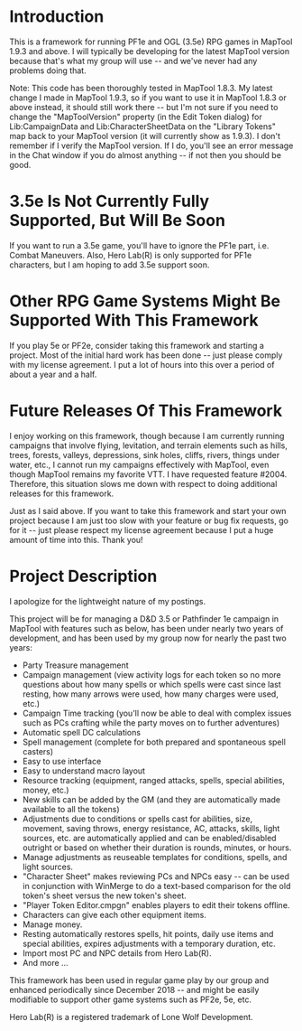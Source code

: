 # Introduction
This is a framework for running PF1e and OGL (3.5e) RPG games in MapTool 1.9.3 and above.  I will typically be developing for the latest MapTool version because that's what my group will use -- and we've never had any problems doing that.

Note:  This code has been thoroughly tested in MapTool 1.8.3.  My latest change I made in MapTool 1.9.3, so if you want to use it in MapTool 1.8.3 or above instead, it should still work there -- but I'm not sure if you need to change the "MapToolVersion" property (in the Edit Token dialog) for Lib:CampaignData and Lib:CharacterSheetData on the "Library Tokens" map back to your MapTool version (it will currently show as 1.9.3).  I don't remember if I verify the MapTool version.  If I do, you'll see an error message in the Chat window if you do almost anything -- if not then you should be good.

# 3.5e Is Not Currently Fully Supported, But Will Be Soon
If you want to run a 3.5e game, you'll have to ignore the PF1e part, i.e. Combat Maneuvers.  Also, Hero Lab(R) is only supported for PF1e characters, but I am hoping to add 3.5e support soon.

# Other RPG Game Systems Might Be Supported With This Framework
If you play 5e or PF2e, consider taking this framework and starting a project.  Most of the initial hard work has been done -- just please comply with my license agreement.  I put a lot of hours into this over a period of about a year and a half.

# Future Releases Of This Framework
I enjoy working on this framework, though because I am currently running campaigns that involve flying, levitation, and terrain elements such as hills, trees, forests, valleys, depressions, sink holes, cliffs, rivers, things under water, etc., I cannot run my campaigns effectively with MapTool, even though MapTool remains my favorite VTT.  I have requested feature #2004.  Therefore, this situation slows me down with respect to doing additional releases for this framework.

Just as I said above.  If you want to take this framework and start your own project because I am just too slow with your feature or bug fix requests, go for it -- just please respect my license agreement because I put a huge amount of time into this.  Thank you!

# Project Description

I apologize for the lightweight nature of my postings.

This project will be for managing a D&D 3.5 or Pathfinder 1e campaign in MapTool with features such as below, has been under nearly two years of development, and has been used by my group now for nearly the past two years:

- Party Treasure management
- Campaign management (view activity logs for each token so no more questions about how many spells or which spells were cast since last resting, how many arrows were used, how many charges were used, etc.)
- Campaign Time tracking (you'll now be able to deal with complex issues such as PCs crafting while the party moves on to further adventures)
- Automatic spell DC calculations
- Spell management (complete for both prepared and spontaneous spell casters)
- Easy to use interface
- Easy to understand macro layout
- Resource tracking (equipment, ranged attacks, spells, special abilities, money, etc.)
- New skills can be added by the GM (and they are automatically made available to all the tokens)
- Adjustments due to conditions or spells cast for abilities, size, movement, saving throws, energy resistance, AC, attacks, skills, light sources, etc. are automatically applied and can be enabled/disabled outright or based on whether their duration is rounds, minutes, or hours.
- Manage adjustments as reuseable templates for conditions, spells, and light sources.
- "Character Sheet" makes reviewing PCs and NPCs easy -- can be used in conjunction with WinMerge to do a text-based comparison for the old token's sheet versus the new token's sheet.
- "Player Token Editor.cmpgn" enables players to edit their tokens offline.
- Characters can give each other equipment items.
- Manage money.
- Resting automatically restores spells, hit points, daily use items and special abilities, expires adjustments with a temporary duration, etc.
- Import most PC and NPC details from Hero Lab(R).
- And more ...

This framework has been used in regular game play by our group and enhanced periodically since December 2018 -- and might be easily modifiable to support other game systems such as PF2e, 5e, etc.

Hero Lab(R) is a registered trademark of Lone Wolf Development.
